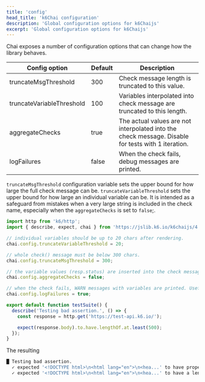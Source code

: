 ```yaml
---
title: 'config'
head_title: 'k6Chai configuration'
description: 'Global configuration options for k6Chaijs'
excerpt: 'Global configuration options for k6Chaijs'
---
```


Chai exposes a number of configuration options that can change how the library behaves.


| Config option             | Default     | Description |
| ------------------------- | ----------- | ----------- |
| truncateMsgThreshold      | 300   | Check message length is truncated to this value. |
| truncateVariableThreshold | 100   | Variables interpolated into check message are truncated to this length. |
| aggregateChecks           | true  | The actual values are not interpolated into the check message. Disable for tests with 1 iteration. |
| logFailures               | false | When the check fails, debug messages are printed. |


`truncateMsgThreshold` configuration variable sets the upper bound for how large the full check message can be. `truncateVariableThreshold` sets the upper bound for how large an individual variable can be. 
It is intended as a safeguard from mistakes when a very large string is included in the check name, especially when the `aggregateChecks` is set to `false`;. 

<CodeGroup labels={[]}>

```javascript
import http from 'k6/http';
import { describe, expect, chai } from 'https://jslib.k6.io/k6chaijs/4.3.4.2/index.js';

// individual variables should be up to 20 chars after rendering.
chai.config.truncateVariableThreshold = 20;

// whole check() message must be below 300 chars.
chai.config.truncateMsgThreshold = 300;

// the variable values (resp.status) are inserted into the check message - useful for debugging or tests with 1 iteration
chai.config.aggregateChecks = false;

// when the check fails, WARN messages with variables are printed. Useful for debugging.
chai.config.logFailures = true;

export default function testSuite() {
  describe('Testing bad assertion.', () => {
    const response = http.get('https://test-api.k6.io/');

    expect(response.body).to.have.lengthOf.at.least(500);
  });
}
```

</CodeGroup>

The resulting

```bash
█ Testing bad assertion.
  ✓ expected '<!DOCTYPE html>\n<html lang="en">\n<hea...' to have property 'length'
  ✓ expected '<!DOCTYPE html>\n<html lang="en">\n<hea...' to have a length at least 500 got 15714
```

